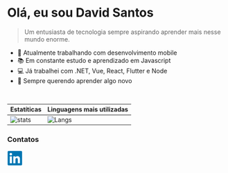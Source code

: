 # Olá, eu sou David Santos

> Um entusiasta de tecnologia sempre aspirando aprender mais nesse mundo enorme.

- 💼 Atualmente trabalhando com desenvolvimento mobile
- 📚 Em constante estudo e aprendizado em Javascript
- 💻 Já trabalhei com .NET, Vue, React, Flutter e Node
- 💭 Sempre querendo aprender algo novo

<br/>

| Estatíticas                                                                                                                                          | Linguagens mais utilizadas                                                                                                                                    |
| ------------------------------------------------------------------------------------------------------------------------------------------------------------------------ | ---------------------------------------------------------------------------------------------------------------------------------------------------------------------------------- |
| ![stats](https://github-readme-stats.vercel.app/api?username=DSantos69&theme=github_dark&include_all_commits=true&count_private=true&show_icons=true) | ![Langs](https://github-readme-stats.vercel.app/api/top-langs/?username=DSantos69&layout=compact&langs_count=6&theme=github_dark&count_private=true)|


### Contatos
<a href="https://www.linkedin.com/in/dsantos69/" target="_blank">
  <img align="center" alt="linkedin" heigth="45" width="35" src="https://raw.githubusercontent.com/devicons/devicon/master/icons/linkedin/linkedin-original.svg" style="max-width:100%">
</a>


